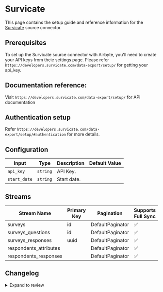 # Survicate
This page contains the setup guide and reference information for the [Survicate](https://survicate.com/) source connector.

## Prerequisites
To set up the Survicate source connector with Airbyte, you'll need to create your API keys from theie settings page. Please refer `https://developers.survicate.com/data-export/setup/` for getting your api_key.

## Documentation reference:
Visit `https://developers.survicate.com/data-export/setup/` for API documentation

## Authentication setup
Refer `https://developers.survicate.com/data-export/setup/#authentication` for more details.

## Configuration

| Input | Type | Description | Default Value |
|-------|------|-------------|---------------|
| `api_key` | `string` | API Key.  |  |
| `start_date` | `string` | Start date.  |  |

## Streams
| Stream Name | Primary Key | Pagination | Supports Full Sync | Supports Incremental |
|-------------|-------------|------------|---------------------|----------------------|
| surveys | id | DefaultPaginator | ✅ |  ✅  |
| surveys_questions | id | DefaultPaginator | ✅ |  ❌  |
| surveys_responses | uuid | DefaultPaginator | ✅ |  ✅  |
| respondents_attributes |  | DefaultPaginator | ✅ |  ❌  |
| respondents_responses |  | DefaultPaginator | ✅ |  ❌  |

## Changelog

<details>
  <summary>Expand to review</summary>

| Version | Date | Pull Request | Subject |
| ------------------ | ------------ | -- | ---------------- |
| 0.0.17 | 2025-03-22 | [56307](https://github.com/airbytehq/airbyte/pull/56307) | Update dependencies |
| 0.0.16 | 2025-03-08 | [55581](https://github.com/airbytehq/airbyte/pull/55581) | Update dependencies |
| 0.0.15 | 2025-03-01 | [54545](https://github.com/airbytehq/airbyte/pull/54545) | Update dependencies |
| 0.0.14 | 2025-02-15 | [54052](https://github.com/airbytehq/airbyte/pull/54052) | Update dependencies |
| 0.0.13 | 2025-02-08 | [53565](https://github.com/airbytehq/airbyte/pull/53565) | Update dependencies |
| 0.0.12 | 2025-02-01 | [53101](https://github.com/airbytehq/airbyte/pull/53101) | Update dependencies |
| 0.0.11 | 2025-01-25 | [52397](https://github.com/airbytehq/airbyte/pull/52397) | Update dependencies |
| 0.0.10 | 2025-01-18 | [51954](https://github.com/airbytehq/airbyte/pull/51954) | Update dependencies |
| 0.0.9 | 2025-01-11 | [51457](https://github.com/airbytehq/airbyte/pull/51457) | Update dependencies |
| 0.0.8 | 2024-12-28 | [50801](https://github.com/airbytehq/airbyte/pull/50801) | Update dependencies |
| 0.0.7 | 2024-12-21 | [50313](https://github.com/airbytehq/airbyte/pull/50313) | Update dependencies |
| 0.0.6 | 2024-12-14 | [49747](https://github.com/airbytehq/airbyte/pull/49747) | Update dependencies |
| 0.0.5 | 2024-12-12 | [49420](https://github.com/airbytehq/airbyte/pull/49420) | Update dependencies |
| 0.0.4 | 2024-11-04 | [48278](https://github.com/airbytehq/airbyte/pull/48278) | Update dependencies |
| 0.0.3 | 2024-10-29 | [47884](https://github.com/airbytehq/airbyte/pull/47884) | Update dependencies |
| 0.0.2 | 2024-10-28 | [47494](https://github.com/airbytehq/airbyte/pull/47494) | Update dependencies |
| 0.0.1 | 2024-09-05 | [45163](https://github.com/airbytehq/airbyte/pull/45163) | Initial release by [@btkcodedev](https://github.com/btkcodedev) via Connector Builder |

</details>
